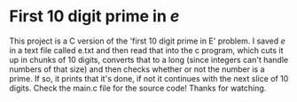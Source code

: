 # First 10 digit prime in _e_

This project is a C version of the 'first 10 digit prime in E' problem. I saved _e_ in a text file called e.txt and then read that into the c program, which cuts it up in chunks of 10 digits, converts that to a long (since integers can't handle numbers of that size) and then checks whether or not the number is a prime. If so, it prints that it's done, if not it continues with the next slice of 10 digits. Check the main.c file for the source code! Thanks for watching.

